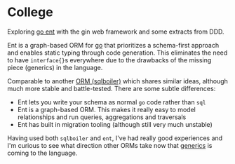 # College

Exploring [go ent](https://github.com/ent/ent) with the gin web framework and some extracts from DDD.

Ent is a graph-based ORM for [go](https://github.com/golang/go) that prioritizes a schema-first approach and enables static typing through code generation. This eliminates the need to have `interface{}`s everywhere due to the drawbacks of the missing piece (generics) in the language.

Comparable to another [ORM (sqlboiler)](https://github.com/volatiletech/sqlboiler) which shares similar ideas, although much more stable and battle-tested. There are some subtle differences:
   - Ent lets you write your schema as normal `go` code rather than `sql`
   - Ent is a graph-based ORM. This makes it really easy to model relationships and run queries, aggregations and traversals
   - Ent has built in migration tooling (although still very much unstable)

Having used both `sqlboiler` and `ent`, I've had really good experiences and I'm curious to see what direction other ORMs take now that [generics](https://go.dev/blog/go1.18beta1) is coming to the language.
